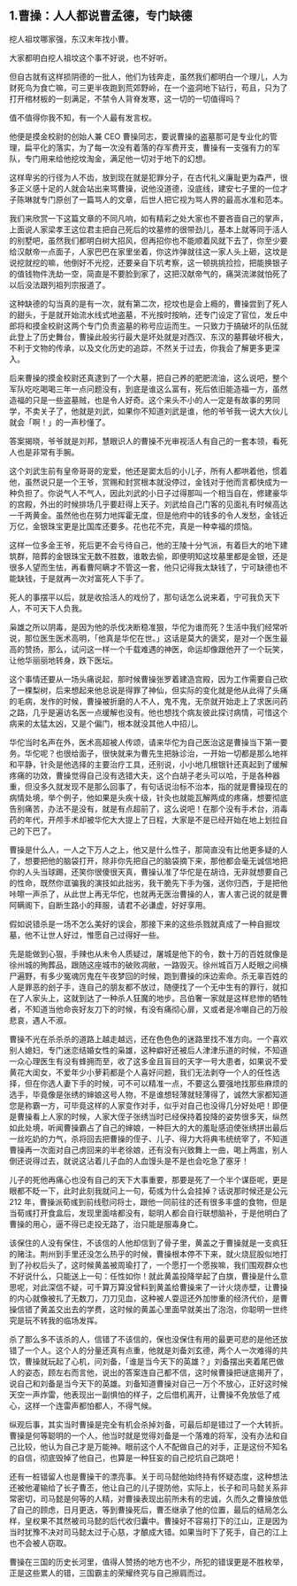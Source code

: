 ## 1.曹操：人人都说曹孟德，专门缺德
挖人祖坟哪家强，东汉末年找小曹。


大家都明白挖人祖坟这个事不好说，也不好听。


但自古就有这样损阴德的一批人，他们为钱奔走，虽然我们都明白一个理儿，人为财死鸟为食亡嘛，可三更半夜跑到荒郊野岭，在一个盗洞地下钻行，苟且，只为了打开棺材板的一刻满足，不禁令人背脊发寒，这一切的一切值得吗？


值不值得你我不知，有一个人最有发言权。


他便是摸金校尉的创始人兼 CEO 曹操同志，要说曹操的盗墓那可是专业化的管理，扁平化的落实，为了每一次没有着落的存军费开支，曹操有一支强有力的军队，专门用来给他挖坟淘金，满足他一切对于地下的幻想。


这样卑劣的行径为人不齿，放到现在就是犯罪分子，在古代礼义廉耻更为森严，很多正义感十足的人就会站出来骂曹操，说他没道德，没底线，建安七子里的一位才子陈琳就专门原创了一篇骂人的文章，后世人把它视为骂人界的最高水准和范本。


我们来欣赏一下这篇文章的不同凡响，如有精彩之处大家也不要吝啬自己的掌声，上面说人家梁孝王这位君主把自己死后的坟墓修的很带劲儿，基本上就等同于活人的别墅吧，虽然我们都明白树大招风，但再招你也不能顺着风就下去了，你至少要给汉献帝一点面子，人家巴巴在家里坐着，你这炸弹就往这一家人头上砸，这坟是说挖就挖的嘛，他倒好不光挖，还要亲自下坑考察，这一顿挑挑捡捡，把能换银子的值钱物件洗劫一空，简直是不要脸到家了，这把汉献帝气的，痛哭流涕就怕死了以后没法跟列祖列宗报道了。


这种缺德的勾当真的是有一次，就有第二次，挖坟也是会上瘾的，曹操尝到了死人的甜头，于是就开始流水线式地盗墓，不光按时按晌，还专门设定了官位，发丘中郎将和摸金校尉这两个专门负责盗墓的称号应运而生。一只致力于搞破坏的队伍就此登上了历史舞台，曹操此般劣行最大是坏处就是对西汉、东汉的墓葬破坏极大，不利于文物的传承，以及文化历史的追踪，不然关于过去，你我会了解更多更深入。


后来曹操的摸金校尉还真逮到了一个大墓，把自己养的肥肥流油，这么说吧，整个军队吃吃喝喝三年一点问题没有，到底是谁这么富有，死后依旧能造福一方，虽然造福的只是一些盗墓贼，也是令人好奇。这个来头不小的人一定是有故事的男同学，不卖关子了，他就是刘武，如果你不知道刘武是谁，他的爷爷我一说大大伙儿就会「啊！」的一声秒懂了。


答案揭晓，爷爷就是刘邦，慧眼识人的曹操不光审视活人有自己的一套本领，看死人也是非常有手腕。


这个刘武生前有皇帝哥哥的宠爱，他还是窦太后的小儿子，所有人都哄着他，惯着他，虽然说只是一个王爷，赏赐和封赏根本就没停过，金钱对于他而言都快成为一种负担了。你说气人不气人，因此刘武的小日子过得那叫一个相当自在，修建豪华的宫殿，外出的时候排场几乎要赶得上天子。刘武给自己门客的见面礼有时候高达一千两黄金。虽然他也在努力地挥霍无度，但是他府中的钱多的令人发愁，金钱近万亿，金银珠宝更是比国库还要多。花也花不完，真是一种幸福的烦恼。


这样一位多金王爷，死后更不会亏待自己，他的王陵十分气派，有着巨大的地下建筑群，陪葬的金银珠宝无数不胜数，谁敢去偷，即便明知这坟墓里都是金银，还是很多人望而生怯，再看曹阿瞒才不管这一套，他只记得我太缺钱了，宁可缺德也不能缺钱，于是就再一次对富死人下手了。


死人的事摆平以后，就是收拾活人的戏份了，那句话怎么说来着，宁可我负天下人，不可天下人负我。


枭雄之所以阴毒，是因为他的杀伐决断稳准狠，华佗为谁而死？生活中我们经常听说，那位医生医术高明，「他真是华佗在世。」这话是莫大的褒奖，是对一个医生最高的赞扬，那么，试问这一样一个千载难遇的神医，命运却像跟他开了一个玩笑，让他华丽丽地转身，跌下医坛。


这个事情还要从一场头痛说起，那时候曹操张罗着建造宫殿，因为工作需要自己砍了一棵梨树，后来想起来他总说是得罪了神仙，但实际的变化就是他从此得了头痛的毛病，发作的时候，曹操被折磨的人不人，鬼不鬼，无奈就开始走上了求医问药之路，几乎是遍访名医一点缓解也没有。他也想找个病友彼此探讨病情，可惜这个病来的太猛太凶，又是个偏门，根本就没其他人中招儿。


华佗当时名声在外，医术高超被人传颂，请来华佗为自己医治这是曹操当下第一要务。华佗呢？也很给面子，很快就来为曹先生把脉诊治，一开始一切都是那么地祥和平静，针灸是他选择的主要治疗工具，还别说，小小地几根银针还真起到了缓解疼痛的功效，曹操觉得自己没有选错大夫，这个白胡子老头可以哈，于是各种器重，但没多久就发现不是那么回事了，有句话说治标不治本，指的就是曹操现在的病情处境，举个例子，他如果是头疾十级，针灸也就能瓦解两成的疼痛，想要彻底告别痛苦，办法不是没有，就是有点超前了，这么说吧！在那个没有手术台，消毒药的年代，开颅手术却被华佗大大提上了日程，大家是不是已经开始在地上划拉自己的下巴了。


曹操是什么人，一人之下万人之上，他又是什么性子，那简直没有比他更多疑的人了，想要把他的脑袋打开，除非你先把自己的脑袋摘下来，那他都会毫无诚信地把你的人头当球踢，还笑你很傻很天真，曹操认准了华佗是在胡诌，无非就想要自己的性命，既然你诓骗我的演技如此拙劣，我干脆先下手为强，送你归西，于是把他咔嚓一声杀了，从此世上再无华佗，也就再无医治曹操的人，害人害己说的就是曹阿瞒阁下，自断生路小的拜服，请君不必谦虚，好好享用。


假如说错杀是一场不怎么美好的误会，那接下来的这些杀戮就真成了一种自掘坟墓，他不让世人好过，惟愿自己过得好一些。


先是能做到心狠，手辣也从未令人质疑过，屠城是他下的令，数十万的百姓就像是徐州城的殉葬品，跟随这座城市的破败凋敝，一路毁灭。徐州城百万人眨眼之间横尸遍野，有多少冤魂厉鬼在午夜梦回的时候，跑到曹操的床边索命。杀无辜百姓的人是罪恶的刽子手，连自己的朋友都不放过，随便找了一个无中生有的罪行，就扣在了人家头上，这就到达了一种杀人狂魔的地步。吕伯奢一家就是这样悲惨的牺牲者，不知道当他命丧好友刀下的时候，有没有痛彻心扉，又或者是冷嘲自己的万般悲哀，遇人不淑。


曹操不光在杀杀杀的道路上越走越远，还在色色色的迷路里找不准方向。一个喜欢别人媳妇，专门迷恋结婚女性的枭雄，这种癖好还被后人津津乐道的时候，不知道一众心理医生有没有蜂拥而至，收了这多金且盲目的天字一号大患者，如果说不爱黄花大闺女，不爱年少小萝莉都是个人喜好问题，我们无法剥夺一个人的任性选择，但在你选人妻下手的时候，可不可以精准一点，不要这么要强地找那些麻烦的选手，毕竟像是张绣的婶娘这号人物，不是谁想轻薄就轻薄得了，诚然大家都知道您是称霸一方，可毕竟这样的人家变作对手，似乎对自己也没得几分好处吧！即便是曹操看上人家的时候，人家大侄子张绣当时已经保持着投降的姿势很多天，纵然如此处境，听闻曹操霸占了自己的婶娘，一种巨大的大的羞耻感迫使张绣拼出最后一丝吃奶的力气，杀将回去把曹操的侄子、儿子、得力大将典韦统统宰了，不知道曹操再一次面对自己虏回来的半老徐娘，还有没有兴致舞上一曲，喝上两盅，别人倒还说得过去，就说这沾着儿子血的人血馒头是不是也会吃急了塞牙！


儿子的死他再痛心也没有自己的天下大事重要，那要是死了一个半个谋臣呢，更是眼都不眨一下，此时此刻我就问上一句，荀彧为什么会挂掉？话说那时候还是公元 212 年，曹操派荀彧到前线慰问将士，跟他一同前往的还有很多丰盛的食物，但是当荀彧打开食盒后，发现里面啥都没有，聪明人都会自行联想脑补，于是他明白了曹操的用心，逼不得已走投无路了，治只能是服毒身亡。


该保住的人没有保住，不该信的人他却信到了骨子里，黄盖之于曹操就是一支疯狂的赌注。荆州到手里还没怎么热乎的时候，曹操根本停不下来，就火烧屁股似地打到了孙权后头了，这时候黄盖被周瑜打了，一个愿打一个愿挨嘛，我们围观群众也不好说什么，只能送上一句：任性如你！就此黄盖投降举起了白旗，曹操是什么意思呢，对此深信不疑，可千算万算没曾料到黄盖给曹操来了一计火烧赤壁，让曹操的内心就像被扎了无数刀，刀刀见血，这种被人耍逗还外加惨重的经济代价，是曹操信错了黄盖交出去的学费，这时候的黄盖心里面早就美出了泡泡，你聪明一世终究是玩不转我的临场发挥。


杀了那么多不该杀的人，信错了不该信的，保也没保住有用的最更可悲的是他还放错了一个人。这个人的分量还真有点重，他就是刘备刘玄德，两个人一次难得的共饮，曹操就玩起了心机，问刘备，「谁是当今天下的英雄？」刘备摆出夹着尾巴做人的姿态，顾左右而言他，说出的答案连自己都不信，这时候曹操把谜底揭开了，说自己和刘备是当今天下的英雄。刘备知道曹操对自己一万个不放心，正好这时候天空一声炸雷，他表现出一副惧怕的样子，之后借机离开，让曹操不免放低了戒心，这样一个连雷声都怕都人，不得气候。


纵观后事，其实当时曹操是完全有机会杀掉刘备，可最后却是错过了一个大转折。曹操是何等聪明的一个人，他当时就是觉得刘备是一个落难的将军，没有办法和自己比较，他认为自己才是万能神。眼前这个人不配做自己的对手，正是这份不知名的自信，彻底毁掉了他自己，也算是一种狂妄的自己挖坑自己跳吧！


还有一桩错留人也是曹操干的漂亮事。关于司马懿他始终持有怀疑态度，这种想法还被他灌输给了长子曹丕，他让自己的儿子提防他，实际上，长子和司马懿关系非常密切，司马懿是何等的人精，对曹操表现出前所未有的忠诚，久而久之曹操放低了自己的顾虑，日月更迭，等到曹操死后，曹丕继承了他的位置，最后的结局怎么样，皇权果不其然被司马懿的后代收归囊中。曹操好不容易打下的江山，正是因为当时犹豫不决对司马懿太过于心慈，才酿成大错。如果当时下了死手，自己的江上也不会被人窃取。


曹操在三国的历史长河里，值得人赞扬的地方也不少，所犯的错误更是不胜枚举，正是这些累人的错，三国霸主的荣耀终究与自己擦肩而过。

